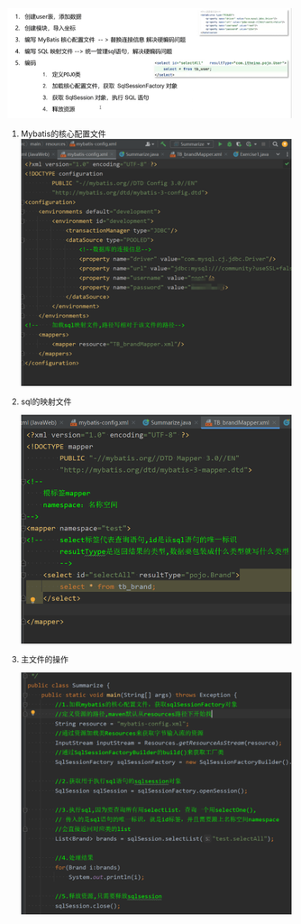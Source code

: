 ![](assets/02快速入门/file-20250629170436878.png)

1. Mybatis的核心配置文件
	![](assets/02快速入门/file-20250630153457438.png)
2. sql的映射文件

	![](assets/02快速入门/file-20250630153613795.png)

3. 主文件的操作

	![](assets/02快速入门/file-20250630155331475.png)
